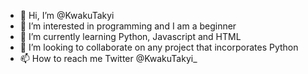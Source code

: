 - 👋 Hi, I’m @KwakuTakyi
- 👀 I’m interested in programming and I am a beginner
- 🌱 I’m currently learning Python, Javascript and HTML
- 💞️ I’m looking to collaborate on any project that incorporates Python
- 📫 How to reach me Twitter @KwakuTakyi_

<!---
KwakuTakyi/KwakuTakyi is a ✨ special ✨ repository because its `README.md` (this file) appears on your GitHub profile.
You can click the Preview link to take a look at your changes.
--->

